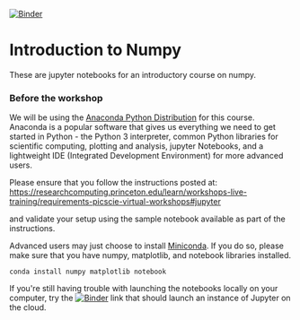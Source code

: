 [![Binder](https://mybinder.org/badge_logo.svg)](https://mybinder.org/v2/gh/vineetbansal/np_workshop.git/HEAD)

# Introduction to Numpy

These are jupyter notebooks for an introductory course on numpy.

### Before the workshop

We will be using the [Anaconda Python Distribution](https://www.anaconda.com/download) for this course. Anaconda is a popular software that gives us everything we need to get started in Python - the Python 3 interpreter, common Python libraries for scientific computing, plotting and analysis, jupyter Notebooks, and a lightweight IDE (Integrated Development Environment) for more advanced users.

Please ensure that you follow the instructions posted at:
https://researchcomputing.princeton.edu/learn/workshops-live-training/requirements-picscie-virtual-workshops#jupyter

and validate your setup using the sample notebook available as part of the instructions.

Advanced users may just choose to install [Miniconda](https://docs.conda.io/en/latest/miniconda.html). If you do so, please make sure that you have numpy, matplotlib, and notebook libraries installed.
```
conda install numpy matplotlib notebook
```

If you're still having trouble with launching the notebooks locally on your computer, try the [![Binder](https://mybinder.org/badge_logo.svg)](https://mybinder.org/v2/gh/vineetbansal/np_workshop.git/HEAD) link that should launch an instance of Jupyter on the cloud.
